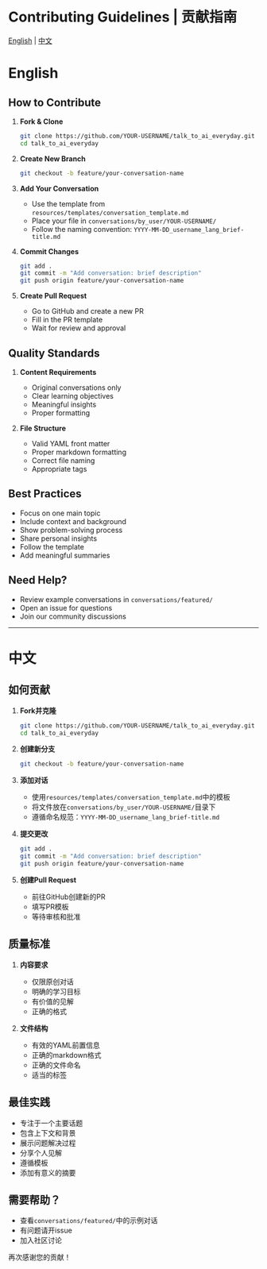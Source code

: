 # Contributing Guidelines | 贡献指南

[English](#english) | [中文](#chinese)

# English

## How to Contribute

1. **Fork & Clone**
   ```bash
   git clone https://github.com/YOUR-USERNAME/talk_to_ai_everyday.git
   cd talk_to_ai_everyday
   ```

2. **Create New Branch**
   ```bash
   git checkout -b feature/your-conversation-name
   ```

3. **Add Your Conversation**
   - Use the template from `resources/templates/conversation_template.md`
   - Place your file in `conversations/by_user/YOUR-USERNAME/`
   - Follow the naming convention: `YYYY-MM-DD_username_lang_brief-title.md`

4. **Commit Changes**
   ```bash
   git add .
   git commit -m "Add conversation: brief description"
   git push origin feature/your-conversation-name
   ```

5. **Create Pull Request**
   - Go to GitHub and create a new PR
   - Fill in the PR template
   - Wait for review and approval

## Quality Standards

1. **Content Requirements**
   - Original conversations only
   - Clear learning objectives
   - Meaningful insights
   - Proper formatting

2. **File Structure**
   - Valid YAML front matter
   - Proper markdown formatting
   - Correct file naming
   - Appropriate tags

## Best Practices
- Focus on one main topic
- Include context and background
- Show problem-solving process
- Share personal insights
- Follow the template
- Add meaningful summaries

## Need Help?
- Review example conversations in `conversations/featured/`
- Open an issue for questions
- Join our community discussions

---

# 中文

## 如何贡献

1. **Fork并克隆**
   ```bash
   git clone https://github.com/YOUR-USERNAME/talk_to_ai_everyday.git
   cd talk_to_ai_everyday
   ```

2. **创建新分支**
   ```bash
   git checkout -b feature/your-conversation-name
   ```

3. **添加对话**
   - 使用`resources/templates/conversation_template.md`中的模板
   - 将文件放在`conversations/by_user/YOUR-USERNAME/`目录下
   - 遵循命名规范：`YYYY-MM-DD_username_lang_brief-title.md`

4. **提交更改**
   ```bash
   git add .
   git commit -m "Add conversation: brief description"
   git push origin feature/your-conversation-name
   ```

5. **创建Pull Request**
   - 前往GitHub创建新的PR
   - 填写PR模板
   - 等待审核和批准

## 质量标准

1. **内容要求**
   - 仅限原创对话
   - 明确的学习目标
   - 有价值的见解
   - 正确的格式

2. **文件结构**
   - 有效的YAML前置信息
   - 正确的markdown格式
   - 正确的文件命名
   - 适当的标签

## 最佳实践
- 专注于一个主要话题
- 包含上下文和背景
- 展示问题解决过程
- 分享个人见解
- 遵循模板
- 添加有意义的摘要

## 需要帮助？
- 查看`conversations/featured/`中的示例对话
- 有问题请开issue
- 加入社区讨论

再次感谢您的贡献！
